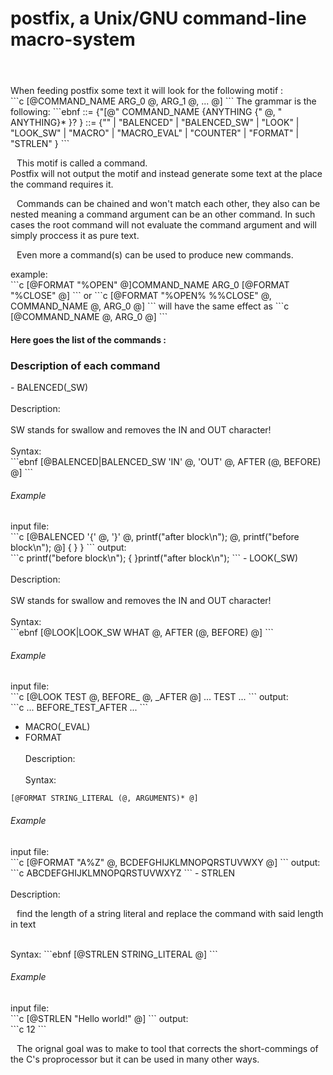 # postfix, a Unix/GNU command-line macro-system
<html>
<header>
<style>
  p { text-indent: 10px; }
</style>
</header
</html>
When feeding postfix some text it will look for the following motif :</br>
```c
[@COMMAND_NAME ARG_0 @, ARG_1 @, ... @]
```
The grammar is the following:
```ebnf
<COMMAND> ::= {"[@" COMMAND_NAME {ANYTHING {" @, " ANYTHING}* }? }
<COMMAND_NAME> ::= {"" | "BALENCED" | "BALENCED_SW" | "LOOK" | "LOOK_SW" | "MACRO" | "MACRO_EVAL" | "COUNTER" | "FORMAT" | "STRLEN" }
```
<p>This motif is called a command.</br>
Postfix will not output the motif and instead generate some text at the
place the command requires it.</p>
<p>Commands can be chained and won't match each other, they also can be
nested meaning a command argument can be an other command. In such cases
the root command will not evaluate the command argument and will simply proccess
it as pure text.</p>
<p>Even more a command(s) can be used to produce new commands.</br>
</p>
example:</br>
```c
[@FORMAT "%OPEN" @]COMMAND_NAME ARG_0 [@FORMAT "%CLOSE" @]
```
or
```c
[@FORMAT "%OPEN% %%CLOSE" @, COMMAND_NAME @, ARG_0 @]
```
will have the same effect as
```c
[@COMMAND_NAME @, ARG_0 @]
```
</br>
<h4>Here goes the list of the commands :</h4>

<h3>Description of each command</h3>
- BALENCED(_SW)</br>
</br>Description:</br>
</br>SW stands for swallow and removes the IN and OUT character!</br>
</br>Syntax:</br>
```ebnf
[@BALENCED|BALENCED_SW 'IN' @, 'OUT' @, AFTER (@, BEFORE) @]
```
<h6>Example</h6>
input file:</br>
```c
[@BALENCED '{' @, '}' @, printf("after block\n"); @, printf("before block\n"); @]
{
}
}
```
output:</br>
```c
printf("before block\n");
{
}printf("after block\n");
```
- LOOK(_SW)</br>
</br>Description:</br>
</br>SW stands for swallow and removes the IN and OUT character!</br>
</br>Syntax:</br>
```ebnf
[@LOOK|LOOK_SW WHAT @, AFTER (@, BEFORE) @]
```
<h6>Example</h6>
input file:</br>
```c
[@LOOK TEST @, BEFORE_ @, _AFTER @] ... TEST ...
```
output:</br>
```c
... BEFORE_TEST_AFTER ...
```

- MACRO(_EVAL)</br>
- FORMAT</br>
</br>Description:</br>
</br>Syntax:</br>
```ebnf
[@FORMAT STRING_LITERAL (@, ARGUMENTS)* @]
```
<h6>Example</h6>
input file:</br>
```c
[@FORMAT "A%Z" @, BCDEFGHIJKLMNOPQRSTUVWXY @]
```
output:</br>
```c
ABCDEFGHIJKLMNOPQRSTUVWXYZ
```
- STRLEN</br>
</br>
Description:
<p>find the length of a string literal and replace the command with said length in text<p>
</br>Syntax:
```ebnf
[@STRLEN STRING_LITERAL @]
```
<h6>Example</h6>
input file:</br>
```c
[@STRLEN "Hello world!" @]
```
output:</br>
```c
12
```

The orignal goal was to make to tool that corrects the short-commings of
the C's proprocessor but it can be used in many other ways.
